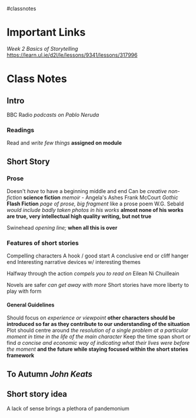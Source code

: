 #classnotes

# Important Links

*Week 2 Basics of Storytelling*
https://learn.ul.ie/d2l/le/lessons/9341/lessons/317996

# Class Notes

## Intro

BBC Radio *podcasts on Pablo Neruda*

### Readings

Read and *write few things* **assigned on module**

## Short Story

### Prose

Doesn't *have* to have a beginning middle and end
Can be *creative non-fiction* **science fiction** *memoir* - Angela's Ashes Frank McCourt
*Gothic*
**Flash Fiction** *page of prose, big fragment* like a prose poem
W.G. Sebald *would include badly taken photos in his works* **almost none of his works are true, very intellectual high quality writing, but not true**

Swinehead *opening line;* **when all this is over**

### Features of short stories

Compelling characters
A hook / good start
A conclusive end or cliff hanger end
Interesting narrative devices w/ interesting themes

Halfway through the action *compels you to read on*
Eilean Ni Chuilleain

Novels are safer *can get away with more*
Short stories have more liberty to play with form

#### General Guidelines

Should focus on *experience or viewpoint* **other characters should be introduced so far as they contribute to our understanding of the situation**
Plot should centre around *the resolution of a single problem at a particular moment in time in the life of the main character*
Keep the time span short or find *a concise and economic way of indicating what their lives were before the moment* **and the future while staying focused within the short stories framework**

## To Autumn *John Keats*


## Short story idea

A lack of sense brings a plethora of pandemonium


